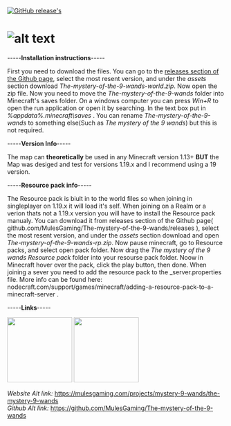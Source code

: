[![GitHub release's](https://img.shields.io/github/release/MulesGaming/The-mystery-of-the-9-wands?include_prereleases=&sort=semver&color=FF0000)](https://github.com/MulesGaming/The-mystery-of-the-9-wands/releases/)


# ![alt text](https://www.mulesgaming.com/media/images/9_wands_icon.png)

-----**Installation instructions**-----  

  First you need to download the files. You can go to the [releases section of the Github page](https://github.com/MulesGaming/The-mystery-of-the-9-wands/releases), select the most resent version, and under the _assets_ section download  _The-mystery-of-the-9-wands-world.zip_. Now open the zip file. Now you need to move the *The-mystery-of-the-9-wands* folder into Minecraft's saves folder. On a windows computer you can press *Win+R* to open the run application or open it by searching. In the text box put in *%appdata%\.minecraft\saves* . You can rename *The-mystery-of-the-9-wands* to something else(Such as *The mystery of the 9 wands*) but this is not required.  
  
-----**Version Info**-----  

  The map can **theoretically** be used in any Minecraft version 1.13+ **BUT** the Map was desiged and test for versions 1.19.x and I recommend using a 19 version.

-----**Resource pack info**-----  

The Resource pack is biult in to the world files so when joining in singleplayer on 1.19.x it will load it's self. When joining on a Realm or a verion thats not a 1.19.x version you will have to install the Resource pack manualy. You can download it from releases section of the Github page( github.com/MulesGaming/The-mystery-of-the-9-wands/releases ), select the most resent version, and under the _assets_ section download and open _The-mystery-of-the-9-wands-rp.zip_. Now pause minecraft, go to Resource packs, and select open pack folder. Now drag the _The mystery of the 9 wands Resource pack_ folder into your resourse pack folder. Noow in Minecraft hover over the pack, click the play button, then done. When joining a sever you need to add the resource pack to the _server.properties file. More info can be found here: nodecraft.com/support/games/minecraft/adding-a-resource-pack-to-a-minecraft-server . 

-----**Links**-----  
  
<a href='https://mulesgaming.github.io/projects/mystery-9-wands/the-mystery-9-wands'><img src='https://cdn-icons-png.flaticon.com/512/72/72626.png' width="150"></a>
<a href='https://github.com/MulesGaming/The-mystery-of-the-9-wands'><img src='https://cryptodefinitions.com/wp-content/uploads/2020/09/GitHub-Logo.png' width="150"></a> 

_Website Alt link:_ https://mulesgaming.com/projects/mystery-9-wands/the-mystery-9-wands  
_Github Alt link:_ https://github.com/MulesGaming/The-mystery-of-the-9-wands  
